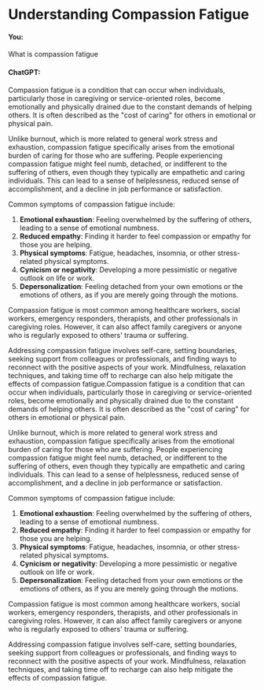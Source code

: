 # Understanding Compassion Fatigue

#### You:
What is compassion fatigue

#### ChatGPT:
Compassion fatigue is a condition that can occur when individuals, particularly those in caregiving or service-oriented roles, become emotionally and physically drained due to the constant demands of helping others. It is often described as the "cost of caring" for others in emotional or physical pain.

Unlike burnout, which is more related to general work stress and exhaustion, compassion fatigue specifically arises from the emotional burden of caring for those who are suffering. People experiencing compassion fatigue might feel numb, detached, or indifferent to the suffering of others, even though they typically are empathetic and caring individuals. This can lead to a sense of helplessness, reduced sense of accomplishment, and a decline in job performance or satisfaction.

Common symptoms of compassion fatigue include:

1. **Emotional exhaustion**: Feeling overwhelmed by the suffering of others, leading to a sense of emotional numbness.
2. **Reduced empathy**: Finding it harder to feel compassion or empathy for those you are helping.
3. **Physical symptoms**: Fatigue, headaches, insomnia, or other stress-related physical symptoms.
4. **Cynicism or negativity**: Developing a more pessimistic or negative outlook on life or work.
5. **Depersonalization**: Feeling detached from your own emotions or the emotions of others, as if you are merely going through the motions.

Compassion fatigue is most common among healthcare workers, social workers, emergency responders, therapists, and other professionals in caregiving roles. However, it can also affect family caregivers or anyone who is regularly exposed to others' trauma or suffering.

Addressing compassion fatigue involves self-care, setting boundaries, seeking support from colleagues or professionals, and finding ways to reconnect with the positive aspects of your work. Mindfulness, relaxation techniques, and taking time off to recharge can also help mitigate the effects of compassion fatigue.Compassion fatigue is a condition that can occur when individuals, particularly those in caregiving or service-oriented roles, become emotionally and physically drained due to the constant demands of helping others. It is often described as the "cost of caring" for others in emotional or physical pain.

Unlike burnout, which is more related to general work stress and exhaustion, compassion fatigue specifically arises from the emotional burden of caring for those who are suffering. People experiencing compassion fatigue might feel numb, detached, or indifferent to the suffering of others, even though they typically are empathetic and caring individuals. This can lead to a sense of helplessness, reduced sense of accomplishment, and a decline in job performance or satisfaction.

Common symptoms of compassion fatigue include:

1. **Emotional exhaustion**: Feeling overwhelmed by the suffering of others, leading to a sense of emotional numbness.
2. **Reduced empathy**: Finding it harder to feel compassion or empathy for those you are helping.
3. **Physical symptoms**: Fatigue, headaches, insomnia, or other stress-related physical symptoms.
4. **Cynicism or negativity**: Developing a more pessimistic or negative outlook on life or work.
5. **Depersonalization**: Feeling detached from your own emotions or the emotions of others, as if you are merely going through the motions.

Compassion fatigue is most common among healthcare workers, social workers, emergency responders, therapists, and other professionals in caregiving roles. However, it can also affect family caregivers or anyone who is regularly exposed to others' trauma or suffering.

Addressing compassion fatigue involves self-care, setting boundaries, seeking support from colleagues or professionals, and finding ways to reconnect with the positive aspects of your work. Mindfulness, relaxation techniques, and taking time off to recharge can also help mitigate the effects of compassion fatigue.
